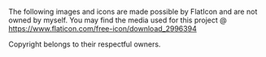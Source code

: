 The following images and icons are made possible by FlatIcon and are not owned by myself.
You may find the media used for this project @ https://www.flaticon.com/free-icon/download_2996394

Copyright belongs to their respectful owners.
